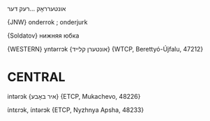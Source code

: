אונטערראָק
...רעק
דער

{JNW}
onderrok ; onderjurk

{Soldatov}
нижняя юбка

{WESTERN}
yntərrɔk {אונטערן קלייד} {WTCP, Berettyó-Újfalu, 47212}

CENTRAL
========

intərɔk {איר באָבע} {ETCP, Mukachevo, 48226}

ɩ́ntɛrɔk, ɩ́ntərɔk {ETCP, Nyzhnya Apsha, 48233}
